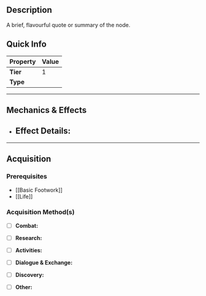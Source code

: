 ## Description
 A brief, flavourful quote or summary of the node.

## Quick Info
| Property | Value |
| -------- | ----- |
| **Tier** | 1     |
| **Type** |       |

---

## Mechanics & Effects
- **Effect Details:**
    - 

---

## Acquisition
### Prerequisites
- [[Basic Footwork]]
- [[Life]] 

### Acquisition Method(s)
- [ ] **Combat:** 
- [ ] **Research:** 
- [ ] **Activities:** 
- [ ] **Dialogue & Exchange:** 
- [ ] **Discovery:** 
- [ ] **Other:** 

